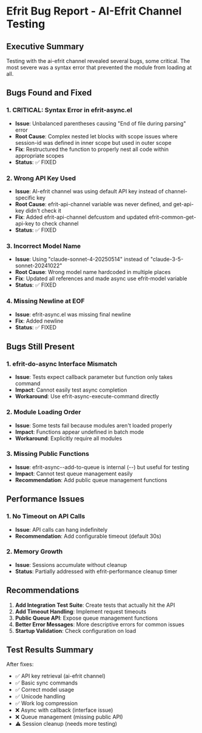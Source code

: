 # Efrit Bug Report - AI-Efrit Channel Testing

## Executive Summary

Testing with the ai-efrit channel revealed several bugs, some critical. The most severe was a syntax error that prevented the module from loading at all.

## Bugs Found and Fixed

### 1. **CRITICAL: Syntax Error in efrit-async.el**
- **Issue**: Unbalanced parentheses causing "End of file during parsing" error
- **Root Cause**: Complex nested let blocks with scope issues where session-id was defined in inner scope but used in outer scope
- **Fix**: Restructured the function to properly nest all code within appropriate scopes
- **Status**: ✅ FIXED

### 2. **Wrong API Key Used**
- **Issue**: AI-efrit channel was using default API key instead of channel-specific key
- **Root Cause**: efrit-api-channel variable was never defined, and get-api-key didn't check it
- **Fix**: Added efrit-api-channel defcustom and updated efrit-common-get-api-key to check channel
- **Status**: ✅ FIXED

### 3. **Incorrect Model Name**
- **Issue**: Using "claude-sonnet-4-20250514" instead of "claude-3-5-sonnet-20241022"
- **Root Cause**: Wrong model name hardcoded in multiple places
- **Fix**: Updated all references and made async use efrit-model variable
- **Status**: ✅ FIXED

### 4. **Missing Newline at EOF**
- **Issue**: efrit-async.el was missing final newline
- **Fix**: Added newline
- **Status**: ✅ FIXED

## Bugs Still Present

### 1. **efrit-do-async Interface Mismatch**
- **Issue**: Tests expect callback parameter but function only takes command
- **Impact**: Cannot easily test async completion
- **Workaround**: Use efrit-async-execute-command directly

### 2. **Module Loading Order**
- **Issue**: Some tests fail because modules aren't loaded properly
- **Impact**: Functions appear undefined in batch mode
- **Workaround**: Explicitly require all modules

### 3. **Missing Public Functions**
- **Issue**: efrit-async--add-to-queue is internal (--) but useful for testing
- **Impact**: Cannot test queue management easily
- **Recommendation**: Add public queue management functions

## Performance Issues

### 1. **No Timeout on API Calls**
- **Issue**: API calls can hang indefinitely
- **Recommendation**: Add configurable timeout (default 30s)

### 2. **Memory Growth**
- **Issue**: Sessions accumulate without cleanup
- **Status**: Partially addressed with efrit-performance cleanup timer

## Recommendations

1. **Add Integration Test Suite**: Create tests that actually hit the API
2. **Add Timeout Handling**: Implement request timeouts
3. **Public Queue API**: Expose queue management functions
4. **Better Error Messages**: More descriptive errors for common issues
5. **Startup Validation**: Check configuration on load

## Test Results Summary

After fixes:
- ✅ API key retrieval (ai-efrit channel)
- ✅ Basic sync commands
- ✅ Correct model usage
- ✅ Unicode handling
- ✅ Work log compression
- ❌ Async with callback (interface issue)
- ❌ Queue management (missing public API)
- ⚠️ Session cleanup (needs more testing)